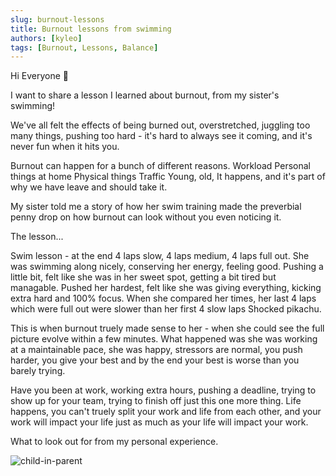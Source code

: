 ```yaml
---
slug: burnout-lessons
title: Burnout lessons from swimming
authors: [kyleo]
tags: [Burnout, Lessons, Balance]
---
```


Hi Everyone :wave:

I want to share a lesson I learned about burnout, from my sister's swimming!

We've all felt the effects of being burned out, overstretched, juggling too many things, pushing too hard - it's hard to always see it coming, and it's never fun when it hits you.

Burnout can happen for a bunch of different reasons.
Workload
Personal things at home
Physical things
Traffic
Young, old,
It happens, and it's part of why we have leave and should take it.

My sister told me a story of how her swim training made the preverbial penny drop on how burnout can look without you even noticing it.

The lesson...
<!-- truncate -->

Swim lesson - at the end 4 laps slow, 4 laps medium, 4 laps full out.
She was swimming along nicely, conserving her energy, feeling good.
Pushing a little bit, felt like she was in her sweet spot, getting a bit tired but managable.
Pushed her hardest, felt like she was giving everything, kicking extra hard and 100% focus.
When she compared her times, her last 4 laps which were full out were slower than her first 4 slow laps
Shocked pikachu.

This is when burnout truely made sense to her - when she could see the full picture evolve within a few minutes.
What happened was she was working at a maintainable pace, she was happy, stressors are normal, you push harder, you give your best and by the end your best is worse than you barely trying.

Have you been at work, working extra hours, pushing a deadline, trying to show up for your team, trying to finish off just this one more thing. Life happens, you can't truely split your work and life from each other, and your work will impact your life just as much as your life will impact your work.

What to look out for from my personal experience.


![child-in-parent](/img/blog-images/budgetspeech-introduction/budgetspeech-excel.png)

